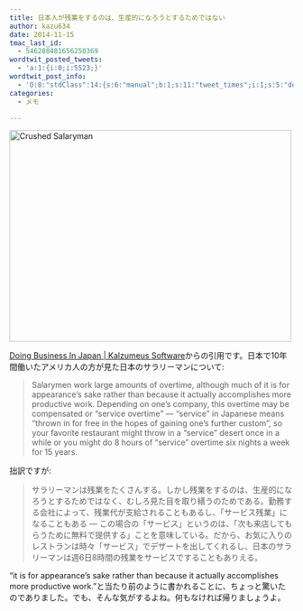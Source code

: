 ```yaml
---
title: 日本人が残業をするのは、生産的になろうとするためではない
author: kazu634
date: 2014-11-15
tmac_last_id:
  - 546288481656250369
wordtwit_posted_tweets:
  - 'a:1:{i:0;i:5523;}'
wordtwit_post_info:
  - 'O:8:"stdClass":14:{s:6:"manual";b:1;s:11:"tweet_times";i:1;s:5:"delay";s:1:"0";s:7:"enabled";s:1:"1";s:10:"separation";i:60;s:7:"version";s:3:"3.7";s:14:"tweet_template";s:142:"ブログに新しい記事を投稿したよ: 日本人が残業をするのは、生産的になろうとするためではな…  - [link] ";s:6:"status";i:2;s:6:"result";a:0:{}s:13:"tweet_counter";i:3;s:13:"tweet_log_ids";a:2:{i:0;i:5521;i:1;i:5523;}s:9:"hash_tags";a:0:{}s:8:"accounts";a:1:{i:0;s:7:"kazu634";}s:4:"text";s:161:"ブログに新しい記事を投稿したよ: 日本人が残業をするのは、生産的になろうとするためではな…  - http://tinyurl.com/nw83k9r";}'
categories:
  - メモ

---
```

<a href="https://www.flickr.com/photos/zenzenok/24820832" onclick="__gaTracker('send', 'event', 'outbound-article', 'https://www.flickr.com/photos/zenzenok/24820832', '');" title="Crushed Salaryman by ZenzenOK, on Flickr"><img class="aligncenter" src="https://farm1.staticflickr.com/23/24820832_03c464b408.jpg" alt="Crushed Salaryman" width="500" height="375" /></a>

<a href="http://www.kalzumeus.com/2014/11/07/doing-business-in-japan/" onclick="__gaTracker('send', 'event', 'outbound-article', 'http://www.kalzumeus.com/2014/11/07/doing-business-in-japan/', 'Doing Business In Japan | Kalzumeus Software');">Doing Business In Japan | Kalzumeus Software</a>からの引用です。日本で10年間働いたアメリカ人の方が見た日本のサラリーマンについて:

> Salarymen work large amounts of overtime, although much of it is for appearance’s sake rather than because it actually accomplishes more productive work. Depending on one’s company, this overtime may be compensated or “service overtime” — “service” in Japanese means “thrown in for free in the hopes of gaining one’s further custom”, so your favorite restaurant might throw in a “service” desert once in a while or you might do 8 hours of “service” overtime six nights a week for 15 years.

拙訳ですが:

> サラリーマンは残業をたくさんする。しかし残業をするのは、生産的になろうとするためではなく、むしろ見た目を取り繕うのためである。勤務する会社によって、残業代が支給されることもあるし、「サービス残業」になることもある &#8212; この場合の「サービス」というのは、「次も来店してもらうために無料で提供する」ことを意味している。だから、お気に入りのレストランは時々「サービス」でデザートを出してくれるし、日本のサラリーマンは週6日8時間の残業をサービスですることもありえる。

&#8220;it is for appearance&#8217;s sake rather than because it actually accomplishes more productive work.&#8221;と当たり前のように書かれることに、ちょっと驚いたのでありました。でも、そんな気がするよね。何もなければ帰りましょうよ。
